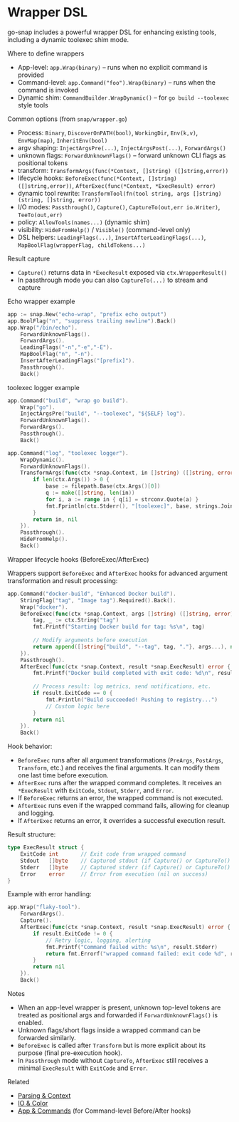 # Wrapper DSL

go-snap includes a powerful wrapper DSL for enhancing existing tools, including a dynamic toolexec shim mode.

Where to define wrappers
- App-level: `app.Wrap(binary)` – runs when no explicit command is provided
- Command-level: `app.Command("foo").Wrap(binary)` – runs when the command is invoked
- Dynamic shim: `CommandBuilder.WrapDynamic()` – for `go build --toolexec` style tools

Common options (from `snap/wrapper.go`)
- Process: `Binary`, `DiscoverOnPATH(bool)`, `WorkingDir`, `Env(k,v)`, `EnvMap(map)`, `InheritEnv(bool)`
- argv shaping: `InjectArgsPre(...)`, `InjectArgsPost(...)`, `ForwardArgs()`
- unknown flags: `ForwardUnknownFlags()` – forward unknown CLI flags as positional tokens
- transform: `TransformArgs(func(*Context, []string) ([]string,error))`
- lifecycle hooks: `BeforeExec(func(*Context, []string) ([]string,error))`, `AfterExec(func(*Context, *ExecResult) error)`
- dynamic tool rewrite: `TransformTool(fn(tool string, args []string) (string, []string, error))`
- I/O modes: `Passthrough()`, `Capture()`, `CaptureTo(out,err io.Writer)`, `TeeTo(out,err)`
- policy: `AllowTools(names...)` (dynamic shim)
- visibility: `HideFromHelp()` / `Visible()` (command-level only)
- DSL helpers: `LeadingFlags(...)`, `InsertAfterLeadingFlags(...)`, `MapBoolFlag(wrapperFlag, childTokens...)`

Result capture
- `Capture()` returns data in `*ExecResult` exposed via `ctx.WrapperResult()`
- In passthrough mode you can also `CaptureTo(...)` to stream and capture

Echo wrapper example
```go
app := snap.New("echo-wrap", "prefix echo output")
app.BoolFlag("n", "suppress trailing newline").Back()
app.Wrap("/bin/echo").
    ForwardUnknownFlags().
    ForwardArgs().
    LeadingFlags("-n","-e","-E").
    MapBoolFlag("n", "-n").
    InsertAfterLeadingFlags("[prefix]").
    Passthrough().
    Back()
```

toolexec logger example
```go
app.Command("build", "wrap go build").
    Wrap("go").
    InjectArgsPre("build", "--toolexec", "${SELF} log").
    ForwardUnknownFlags().
    ForwardArgs().
    Passthrough().
    Back()

app.Command("log", "toolexec logger").
    WrapDynamic().
    ForwardUnknownFlags().
    TransformArgs(func(ctx *snap.Context, in []string) ([]string, error) {
        if len(ctx.Args()) > 0 {
            base := filepath.Base(ctx.Args()[0])
            q := make([]string, len(in))
            for i, a := range in { q[i] = strconv.Quote(a) }
            fmt.Fprintln(ctx.Stderr(), "[toolexec]", base, strings.Join(q, " "))
        }
        return in, nil
    }).
    Passthrough().
    HideFromHelp().
    Back()
```

Wrapper lifecycle hooks (BeforeExec/AfterExec)

Wrappers support `BeforeExec` and `AfterExec` hooks for advanced argument transformation and result processing:

```go
app.Command("docker-build", "Enhanced Docker build").
    StringFlag("tag", "Image tag").Required().Back().
    Wrap("docker").
    BeforeExec(func(ctx *snap.Context, args []string) ([]string, error) {
        tag, _ := ctx.String("tag")
        fmt.Printf("Starting Docker build for tag: %s\n", tag)
        
        // Modify arguments before execution
        return append([]string{"build", "--tag", tag, "."}, args...), nil
    }).
    Passthrough().
    AfterExec(func(ctx *snap.Context, result *snap.ExecResult) error {
        fmt.Printf("Docker build completed with exit code: %d\n", result.ExitCode)
        
        // Process result: log metrics, send notifications, etc.
        if result.ExitCode == 0 {
            fmt.Println("Build succeeded! Pushing to registry...")
            // Custom logic here
        }
        return nil
    }).
    Back()
```

Hook behavior:
- `BeforeExec` runs after all argument transformations (`PreArgs`, `PostArgs`, `Transform`, etc.) and receives the final arguments. It can modify them one last time before execution.
- `AfterExec` runs after the wrapped command completes. It receives an `*ExecResult` with `ExitCode`, `Stdout`, `Stderr`, and `Error`.
- If `BeforeExec` returns an error, the wrapped command is not executed.
- `AfterExec` runs even if the wrapped command fails, allowing for cleanup and logging.
- If `AfterExec` returns an error, it overrides a successful execution result.

Result structure:
```go
type ExecResult struct {
    ExitCode int       // Exit code from wrapped command
    Stdout   []byte    // Captured stdout (if Capture() or CaptureTo() used)
    Stderr   []byte    // Captured stderr (if Capture() or CaptureTo() used)
    Error    error     // Error from execution (nil on success)
}
```

Example with error handling:
```go
app.Wrap("flaky-tool").
    ForwardArgs().
    Capture().
    AfterExec(func(ctx *snap.Context, result *snap.ExecResult) error {
        if result.ExitCode != 0 {
            // Retry logic, logging, alerting
            fmt.Printf("Command failed with: %s\n", result.Stderr)
            return fmt.Errorf("wrapped command failed: exit code %d", result.ExitCode)
        }
        return nil
    }).
    Back()
```

Notes
- When an app-level wrapper is present, unknown top-level tokens are treated as positional args and forwarded if `ForwardUnknownFlags()` is enabled.
- Unknown flags/short flags inside a wrapped command can be forwarded similarly.
- `BeforeExec` is called after `Transform` but is more explicit about its purpose (final pre-execution hook).
- In `Passthrough` mode without `CaptureTo`, `AfterExec` still receives a minimal `ExecResult` with `ExitCode` and `Error`.

Related
- [Parsing & Context](./parsing-and-context.md)
- [IO & Color](./io-and-color.md)
- [App & Commands](./app-and-commands.md) (for Command-level Before/After hooks)
